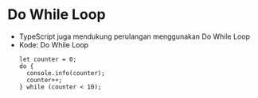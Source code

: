 # Do While Loop
* TypeScript juga mendukung perulangan menggunakan Do While Loop
* Kode: Do While Loop
  ```TSX
  let counter = 0;
  do {
    console.info(counter);
    counter++;
  } while (counter < 10);
  ```
